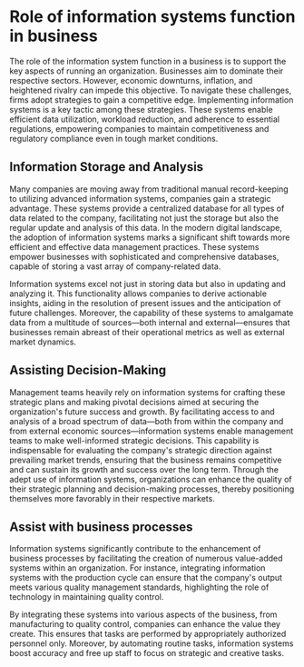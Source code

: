 # Role of information systems function in business 
The role of the information system function in a business is to support the key aspects of running an organization.
Businesses aim to dominate their respective sectors. However, economic downturns, inflation, and heightened rivalry can impede this objective. To navigate these challenges, firms adopt strategies to gain a competitive edge. Implementing information systems is a key tactic among these strategies. These systems enable efficient data utilization, workload reduction, and adherence to essential regulations, empowering companies to maintain competitiveness and regulatory compliance even in tough market conditions.

##  Information Storage and Analysis

 Many companies are moving away from traditional manual record-keeping to utilizing advanced information systems, companies gain a strategic advantage. These systems provide a centralized database for all types of data related to the company, facilitating not just the storage but also the regular update and analysis of this data.  In the modern digital landscape, the adoption of information systems marks a significant shift towards more efficient and effective data management practices. These systems empower businesses with sophisticated and comprehensive databases, capable of storing a vast array of company-related data. 

Information systems excel not just in storing data but also in updating and analyzing it. This functionality allows companies to derive actionable insights, aiding in the resolution of present issues and the anticipation of future challenges. Moreover, the capability of these systems to amalgamate data from a multitude of sources—both internal and external—ensures that businesses remain abreast of their operational metrics as well as external market dynamics. 

##  Assisting Decision-Making 

 Management teams heavily rely on information systems for crafting these strategic plans and making pivotal decisions aimed at securing the organization's future success and growth.  By facilitating access to and analysis of a broad spectrum of data—both from within the company and from external economic sources—information systems enable management teams to make well-informed strategic decisions. This capability is indispensable for evaluating the company's strategic direction against prevailing market trends, ensuring that the business remains competitive and can sustain its growth and success over the long term. Through the adept use of information systems, organizations can enhance the quality of their strategic planning and decision-making processes, thereby positioning themselves more favorably in their respective markets.

 ##  Assist with business processes 
 

Information systems significantly contribute to the enhancement of business processes by facilitating the creation of numerous value-added systems within an organization. For instance, integrating information systems with the production cycle can ensure that the company's output meets various quality management standards, highlighting the role of technology in maintaining quality control.

 By integrating these systems into various aspects of the business, from manufacturing to quality control, companies can enhance the value they create. This ensures that tasks are performed by appropriately authorized personnel only. Moreover, by automating routine tasks, information systems boost accuracy and free up staff to focus on strategic and creative tasks.

 
 
